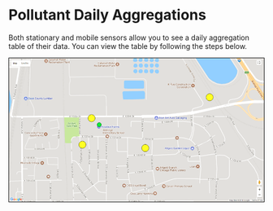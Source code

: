 # Pollutant Daily Aggregations

Both stationary and mobile sensors allow you to see a daily aggregation table of their data. You can view the table by following the steps below.

![Daily Aggregations](images/averagemap.png "Daily Aggregations")
